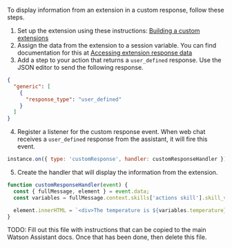 To display information from an extension in a custom response, follow these steps.

1. Set up the extension using these instructions: [Building a custom extensions](https://cloud.ibm.com/docs/watson-assistant?topic=watson-assistant-build-custom-extension)
2. Assign the data from the extension to a session variable. You can find documentation for this at [Accessing extension response data](https://cloud.ibm.com/docs/watson-assistant?topic=watson-assistant-call-extension#extension-access-response)
3. Add a step to your action that returns a `user_defined` response. Use the JSON editor to send the following response.
```json
{
  "generic": [
    {
      "response_type": "user_defined"
    }
  ]
}
```
4. Register a listener for the custom response event. When web chat receives a `user_defined` response from the assistant, it will fire this event.
```javascript
instance.on({ type: 'customResponse', handler: customResponseHandler });
```
5. Create the handler that will display the information from the extension.
```javascript
function customResponseHandler(event) {
  const { fullMessage, element } = event.data;
  const variables = fullMessage.context.skills['actions skill'].skill_variables;

  element.innerHTML = `<div>The temperature is ${variables.temperature}</div>`;
}
```

TODO: Fill out this file with instructions that can be copied to the main Watson Assistant docs. Once that has been done, then delete this file.